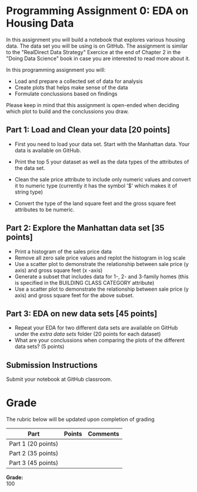 # Programming Assignment 0: EDA on Housing Data 


In this assignment you will build a notebook that explores various housing data. The data set you will be using is on GitHub. The assignment is similar to the  "RealDirect Data Strategy" Exercice at the end of Chapter 2 in the "Doing Data Science" book in case you are interested to read more about it. 

In this programming assignment you will:

* Load and prepare a collected set of data for analysis
* Create  plots that helps make sense of the data
* Formulate conclussions based on findings

Please keep in mind that this assignment is open-ended when deciding which plot to build and the conclussions you draw. 

## Part 1: Load and Clean your data [20 points]

* First you need to load your data set. Start with the Manhattan data. Your data is available on GitHub. 

* Print the top 5  your dataset as well as the data types of the attributes of the data set. 

* Clean the sale price attribute to include only numeric values and convert it to numeric type (currently it has the symbol '$' which makes it of string type)

* Convert the type of the land square feet and the gross square feet attributes to be numeric.

## Part 2: Explore the Manhattan data set [35 points]

* Print a histogram of the sales price data
* Remove all zero sale price values and replot the histogram in log scale 
* Use a scatter plot to demonstrate the relationship between sale price (y axis) and gross square feet (x -axis)
* Generate a subset that includes data for 1-, 2- and 3-family homes (this is specified in the BUILDING CLASS CATEGORY attribute) 
* Use a scatter plot to demonstrate the relationship between sale price (y axis) and gross square feet for the above subset. 

## Part 3: EDA on new data sets [45 points]

* Repeat your EDA for two different data sets are available on GitHub under the *extra data sets* folder (20 points for each dataset)
* What are your conclussions when comparing the plots of the different data sets?  (5 points) 

## Submission Instructions

Submit your notebook at GitHub classroom. 

# Grade 
The rubric below will be updated upon completion of grading 

<table>
  <thead>
    <tr>
      <th>Part</th>
      <th>Points</th>
      <th>Comments</th>
    </tr>
  </thead>
  <tbody>
    <tr>
      <td>Part 1 (20 points)</td>
      <td></td>
      <td></td>
    </tr>
    <tr>
      <td>Part 2 (35 points)</td>
      <td></td>
      <td></td>
    </tr>
    <tr>
      <td>Part 3 (45 points)</td>
      <td></td>
      <td></td>
    </tr>
  </tbody>
</table>

**Grade:**  
100

